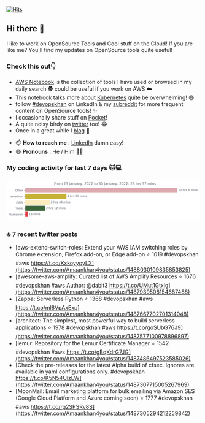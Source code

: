[![Hits](https://hits.seeyoufarm.com/api/count/incr/badge.svg?url=https%3A%2F%2Fgithub.com%2Fakhan4u%2Fhit-counter&count_bg=%2379C83D&title_bg=%23555555&icon=&icon_color=%23E7E7E7&title=visits&edge_flat=false)](https://hits.seeyoufarm.com)

## Hi there 👋

I like to work on OpenSource Tools and Cool stuff on the Cloud! If you are like me? You'll find my updates on OpenSource tools quite useful!

### Check this out👇

* [AWS Notebook](https://histre.com/public/notebooks/dnllyanu/aws/) is the collection of tools I have used or browsed in my daily search 🕵️ could be useful if you work on AWS ☁️
* This notebook talks more about [Kubernetes](https://histre.com/public/notebooks/6uxdvo3y/kubernetes/) quite be overwhelming! 😅
* follow [#devopskhan](https://www.linkedin.com/feed/hashtag/devopskhan/) on LinkedIn & my [subreddit](https://www.reddit.com/r/devopskhan/) for more frequent content on OpenSource tools! ✨
* I occasionally share stuff on [Pocket](https://getpocket.com/@ej6g8d1dp2829A16a9Tf5d4T6bAMp3d8791rejDe86yem3bm4e14ex4fT4dluk29)!
* A quite noisy birdy on [twitter](https://twitter.com/Amaankhan4you) too! 😂
* Once in a great while I [blog](https://linuxparrot.com/) 😬


- 📫 **How to reach me** : [LinkedIn](https://www.linkedin.com/in/amaan-khan-linux-ninja) damn easy!
- 😄 **Pronouns** : He / Him 🤷‍♂️

### My coding activity for last 7 days 🐱💻

<img src="https://github.com/akhan4u/akhan4u/blob/main/images/stat.svg" alt="Amaan's Wakatime Activity!"/>

### 🔝 7 recent twitter posts
<!-- DEVDOJO:START -->
- [aws-extend-switch-roles: Extend your AWS IAM switching roles by Chrome extension, Firefox add-on, or Edge add-on
⭐️ 1019
#devopskhan #aws
https://t.co/KxkoyypyLX](https://twitter.com/Amaankhan4you/status/1488030109835853825)
- [awesome-aws-amplify: Curated list of AWS Amplify Resources
⭐️ 1676
#devopskhan #aws
Author: @dabit3
https://t.co/UMut1Gtxig](https://twitter.com/Amaankhan4you/status/1487939508154687488)
- [Zappa: Serverless Python 
⭐️ 1368
#devopskhan #aws
https://t.co/ml8VpAxExp](https://twitter.com/Amaankhan4you/status/1487667702701314048)
- [architect: The simplest, most powerful way to build serverless applications
⭐️ 1978
#devopskhan #aws
https://t.co/goSUbG76J9](https://twitter.com/Amaankhan4you/status/1487577100978896897)
- [lemur: Repository for the Lemur Certificate Manager
⭐️ 1542
#devopskhan #aws
https://t.co/gBqKdrG7JG](https://twitter.com/Amaankhan4you/status/1487486497523585026)
- [Check the pre-releases for the latest Alpha build of cfsec. Ignores are available in yaml configurations only. #devopskhan https://t.co/K5N54UlzLW](https://twitter.com/Amaankhan4you/status/1487307715005267969)
- [MoonMail: Email marketing platform for bulk emailing via Amazon SES &lpar;Google Cloud Platform and Azure coming soon&rpar;
⭐️ 1777
#devopskhan #aws
https://t.co/rg2SPSRv8S](https://twitter.com/Amaankhan4you/status/1487305294212259842)
<!-- DEVDOJO:END -->

<!-- ![Amaan's GitHub stats](https://github-readme-stats.vercel.app/api?username=akhan4u&count_private=true&show_icons=true&hide=contribs) -->
